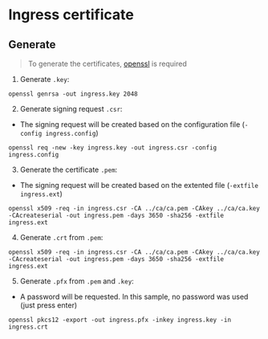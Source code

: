 # Ingress certificate

## Generate

> To generate the certificates, [openssl](https://www.openssl.org/) is required

1) Generate `.key`:

```shell
openssl genrsa -out ingress.key 2048
```

2) Generate signing request `.csr`:

- The signing request will be created based on the configuration file (`-config ingress.config`)

```shell
openssl req -new -key ingress.key -out ingress.csr -config ingress.config
```

3) Generate the certificate `.pem`:

- The signing request will be created based on the extented file (`-extfile ingress.ext`)

```shell
openssl x509 -req -in ingress.csr -CA ../ca/ca.pem -CAkey ../ca/ca.key -CAcreateserial -out ingress.pem -days 3650 -sha256 -extfile ingress.ext
```

4) Generate `.crt` from `.pem`:

```shell
openssl x509 -req -in ingress.csr -CA ../ca/ca.pem -CAkey ../ca/ca.key -CAcreateserial -out ingress.pem -days 3650 -sha256 -extfile ingress.ext
```

5) Generate `.pfx` from `.pem` and `.key`:

- A password will be requested. In this sample, no password was used (just press enter)

```shell
openssl pkcs12 -export -out ingress.pfx -inkey ingress.key -in ingress.crt
```